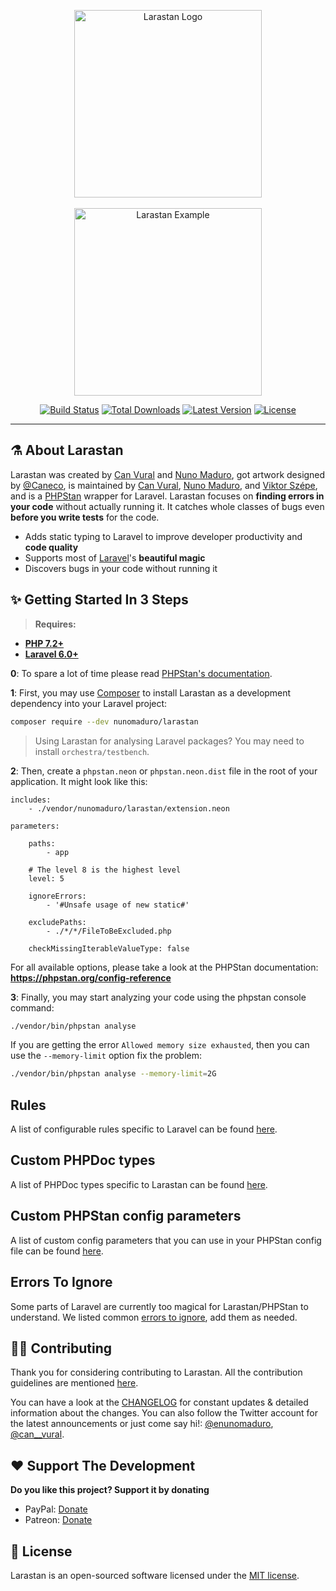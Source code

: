 <p align="center">
    <img src="https://raw.githubusercontent.com/nunomaduro/larastan/master/docs/logo.png" alt="Larastan Logo" width="300">
    <br><br>
    <img src="https://raw.githubusercontent.com/nunomaduro/larastan/master/docs/example.png" alt="Larastan Example" height="300">
</p>

<p align="center">
  <a href="https://github.com/nunomaduro/larastan/actions"><img src="https://github.com/nunomaduro/larastan/workflows/tests/badge.svg" alt="Build Status"></a>
  <a href="https://packagist.org/packages/nunomaduro/larastan/stats"><img src="https://poser.pugx.org/nunomaduro/larastan/d/total.svg" alt="Total Downloads"></a>
  <a href="https://packagist.org/packages/nunomaduro/larastan"><img src="https://poser.pugx.org/nunomaduro/larastan/v/stable.svg" alt="Latest Version"></a>
  <a href="https://github.com/nunomaduro/larastan/blob/master/LICENSE.md"><img src="https://poser.pugx.org/nunomaduro/larastan/license.svg" alt="License"></a>
</p>

------

## ⚗️ About Larastan

Larastan was created by [Can Vural](https://github.com/canvural) and [Nuno Maduro](https://github.com/nunomaduro), got artwork designed by [@Caneco](http://github.com/caneco), is maintained by [Can Vural](https://github.com/canvural), [Nuno Maduro](https://github.com/nunomaduro), and [Viktor Szépe](https://github.com/szepeviktor), and is a [PHPStan](https://phpstan.org/) wrapper for Laravel. Larastan focuses on **finding errors in your code** without actually running it. It catches whole classes of bugs even **before you write tests** for the code.

- Adds static typing to Laravel to improve developer productivity and **code quality**
- Supports most of [Laravel](https://laravel.com)'s **beautiful magic**
- Discovers bugs in your code without running it

## ✨ Getting Started In 3 Steps

> **Requires:**
- **[PHP 7.2+](https://php.net/releases/)**
- **[Laravel 6.0+](https://github.com/laravel/laravel)**

**0**: To spare a lot of time please read [PHPStan's documentation](https://phpstan.org/user-guide/getting-started).

**1**: First, you may use [Composer](https://getcomposer.org) to install Larastan as a development dependency into your Laravel project:
```bash
composer require --dev nunomaduro/larastan
```

> Using Larastan for analysing Laravel packages? You may need to install `orchestra/testbench`.

**2**: Then, create a `phpstan.neon` or `phpstan.neon.dist` file in the root of your application. It might look like this:

```
includes:
    - ./vendor/nunomaduro/larastan/extension.neon

parameters:

    paths:
        - app

    # The level 8 is the highest level
    level: 5

    ignoreErrors:
        - '#Unsafe usage of new static#'

    excludePaths:
        - ./*/*/FileToBeExcluded.php

    checkMissingIterableValueType: false
```

For all available options, please take a look at the PHPStan documentation: **https://phpstan.org/config-reference**

**3**: Finally, you may start analyzing your code using the phpstan console command:

```bash
./vendor/bin/phpstan analyse
```

If you are getting the error `Allowed memory size exhausted`, then you can use the `--memory-limit` option fix the problem:

```bash
./vendor/bin/phpstan analyse --memory-limit=2G
```

## Rules

A list of configurable rules specific to Laravel can be found [here](docs/rules.md).

## Custom PHPDoc types

A list of PHPDoc types specific to Larastan can be found [here](docs/custom-types.md).

## Custom PHPStan config parameters
A list of custom config parameters that you can use in your PHPStan config file can be found [here](docs/custom-config-paramaters.md).

## Errors To Ignore

Some parts of Laravel are currently too magical for Larastan/PHPStan to understand.
We listed common [errors to ignore](docs/errors-to-ignore.md), add them as needed.

## 👊🏻 Contributing

Thank you for considering contributing to Larastan. All the contribution guidelines are mentioned [here](CONTRIBUTING.md).

You can have a look at the [CHANGELOG](CHANGELOG.md) for constant updates & detailed information about the changes. You can also follow the Twitter account for the latest announcements or just come say hi!: [@enunomaduro](https://twitter.com/enunomaduro), [@can__vural](https://twitter.com/can__vural).

## ❤️ Support The Development

**Do you like this project? Support it by donating**

- PayPal: [Donate](https://www.paypal.com/cgi-bin/webscr?cmd=_s-xclick&hosted_button_id=66BYDWAT92N6L)
- Patreon: [Donate](https://www.patreon.com/nunomaduro)

## 📖 License

Larastan is an open-sourced software licensed under the [MIT license](LICENSE.md).
